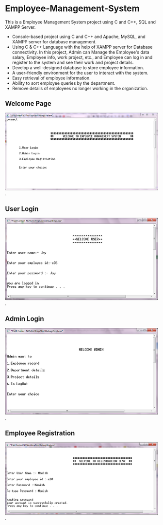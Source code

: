 # Employee-Management-System
This is a Employee Management System project using C and C++, SQL and XAMPP Server.
* Console-based project using C and C++ and Apache, MySQL, and XAMPP server for database management.
* Using C & C++ Language with the help of XAMPP server for Database connectivity. In this project, Admin can Manage the Employee's data salary, Employee info, work project, etc., and Employee can log in and register to the system and see their work and project details.
* Develop a well-designed database to store employee information.
* A user-friendly environment for the user to interact with the system.
* Easy retrieval of employee information.
* Ability to sort employee queries by the department.
* Remove details of employees no longer working in the organization.



## Welcome Page
![Employee Management System](https://github.com/Mayank909/Employee-Management-System/blob/main/ScreenShots/Employee%20front%20page.PNG "Employee Management System").

## User Login
![Employee Management System](https://github.com/Mayank909/Employee-Management-System/blob/main/ScreenShots/Userloged.PNG "Employee Management System").

## Admin Login
![Employee Management System](https://github.com/Mayank909/Employee-Management-System/blob/main/ScreenShots/admin.PNG "Employee Management System").

## Employee Registration
![Employee Management System](https://github.com/Mayank909/Employee-Management-System/blob/main/ScreenShots/Empreg.PNG "Employee Management System").
